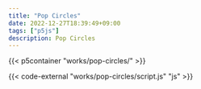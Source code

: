 ```yaml
---
title: "Pop Circles"
date: 2022-12-27T18:39:49+09:00
tags: ["p5js"]
description: Pop Circles
---
```


{{< p5container "works/pop-circles/" >}}

{{< code-external "works/pop-circles/script.js" "js" >}}
